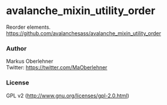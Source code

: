 # avalanche_mixin_utility_order
Reorder elements.  
https://github.com/avalanchesass/avalanche_mixin_utility_order

### Author
Markus Oberlehner  
Twitter: https://twitter.com/MaOberlehner

### License
GPL v2 (http://www.gnu.org/licenses/gpl-2.0.html)
